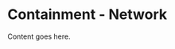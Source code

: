 <!-- File: docs/incident-response/containment/network.md -->
# Containment - Network

Content goes here.

